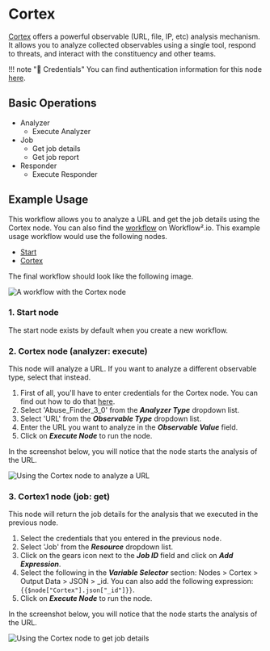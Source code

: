 # Cortex

[Cortex](https://github.com/TheHive-Project/CortexDocs) offers a powerful observable (URL, file, IP, etc) analysis mechanism. It allows you to analyze collected observables using a single tool, respond to threats, and interact with the constituency and other teams.

!!! note "🔑 Credentials"
    You can find authentication information for this node [here](/workflow/integrations/credentials/cortex/).


## Basic Operations

* Analyzer
    * Execute Analyzer
* Job
    * Get job details
    * Get job report
* Responder
    * Execute Responder

## Example Usage

This workflow allows you to analyze a URL and get the job details using the Cortex node. You can also find the [workflow](https://WF².io/workflows/809) on Workflow².io. This example usage workflow would use the following nodes.
- [Start](/workflow/integrations/core-nodes/workflow-nodes-base.start/)
- [Cortex]()

The final workflow should look like the following image.

![A workflow with the Cortex node](/_images/integrations/nodes/cortex/workflow.png)

### 1. Start node

The start node exists by default when you create a new workflow.

### 2. Cortex node (analyzer: execute)

This node will analyze a URL. If you want to analyze a different observable type, select that instead.

1. First of all, you'll have to enter credentials for the Cortex node. You can find out how to do that [here](/workflow/integrations/credentials/cortex/).
2. Select 'Abuse_Finder_3_0' from the ***Analyzer Type*** dropdown list.
3. Select 'URL' from the ***Observable Type*** dropdown list.
4. Enter the URL you want to analyze in the ***Observable Value*** field.
5. Click on ***Execute Node*** to run the node.

In the screenshot below, you will notice that the node starts the analysis of the URL.

![Using the Cortex node to analyze a URL](/_images/integrations/nodes/cortex/cortex_node.png)

### 3. Cortex1 node (job: get)

This node will return the job details for the analysis that we executed in the previous node.

1. Select the credentials that you entered in the previous node.
2. Select 'Job' from the ***Resource*** dropdown list.
3. Click on the gears icon next to the ***Job ID*** field and click on ***Add Expression***.
4. Select the following in the ***Variable Selector*** section: Nodes > Cortex > Output Data > JSON > _id. You can also add the following expression: `{{$node["Cortex"].json["_id"]}}`.
5. Click on ***Execute Node*** to run the node.

In the screenshot below, you will notice that the node starts the analysis of the URL.

![Using the Cortex node to get job details](/_images/integrations/nodes/cortex/cortex1_node.png)
